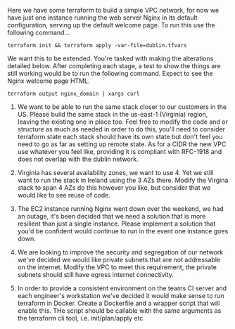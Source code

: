 
Here we have some terraform to build a simple VPC network, for now we have just one instance running the web server 
Nginx in its default configuration, serving up the default welcome page. To run this use the following command...

    terraform init && terraform apply -var-file=dublin.tfvars

We want this to be extended. You're tasked with making the alterations detailed below. After completing each stage, 
a test to show the things are still working would be to run the following command. Expect to see the Nginx welcome 
page HTML.

    terraform output nginx_domain | xargs curl


1. We want to be able to run the same stack closer to our customers in the US. Please build the same stack in 
the us-east-1 (Virginia) region, leaving the existing one in place too.  Feel free to modify the code and or structure 
as much as needed in order to do this, you'll need to consider terraform state each stack should have its own state but 
don't feel you need to go as far as setting up remote state. As for a CIDR the new VPC use whatever you feel like, 
providing it is compliant with RFC-1918 and does not overlap with the dublin network.

2. Virginia has several availability zones, we want to use 4. Yet we still want to run the stack in Ireland using the 3 
AZs there. Modify the Virgina stack to span 4 AZs do this however you like, but consider that we would like to 
see reuse of code.

3. The EC2 instance running Nginx went down over the weekend, we had an outage, it's been decided that we need a solution 
that is more resilient than just a single instance. Please implement a solution that you'd be confident would continue 
to run in the event one instance goes down. 

4. We are looking to improve the security and segregation of our network we've decided we would like private subnets that
are not addressable on the internet. Modify the VPC to meet this requirement, the private subnets should still have egress
internet connectivity.

5. In order to provide a consistent environment on the teams CI server and each engineer's workstation we've decided it 
would make sense to run terraform in Docker. Create a Dockerfile and a wrapper script that will enable this. THe script
should be callable with the same arguments as the terraform cli tool, i.e. init/plan/apply etc
 

